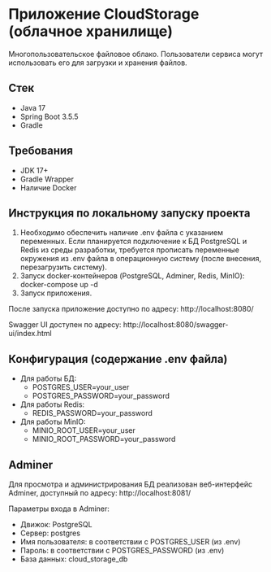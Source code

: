 # Приложение CloudStorage (облачное хранилище)

Многопользовательское файловое облако. Пользователи сервиса могут использовать его для загрузки и хранения файлов.

## Стек
- Java 17
- Spring Boot 3.5.5
- Gradle

## Требования
- JDK 17+
- Gradle Wrapper
- Наличие Docker

## Инструкция по локальному запуску проекта
1. Необходимо обеспечить наличие .env файла с указанием переменных. Если планируется подключение к БД PostgreSQL и Redis из среды разработки, требуется прописать переменные окружения из .env файла в операционную систему (после внесения, перезагрузить систему).
2. Запуск docker-контейнеров (PostgreSQL, Adminer, Redis, MinIO): docker-compose up -d
3. Запуск приложения. 

После запуска приложение доступно по адресу: http://localhost:8080/

Swagger UI доступен по адресу: http://localhost:8080/swagger-ui/index.html

## Конфигурация (содержание .env файла)
- Для работы БД:
  - POSTGRES_USER=your_user
  - POSTGRES_PASSWORD=your_password
- Для работы Redis:
  - REDIS_PASSWORD=your_password
- Для работы MinIO:
  - MINIO_ROOT_USER=your_user
  - MINIO_ROOT_PASSWORD=your_password

## Adminer
Для просмотра и администрирования БД реализован веб-интерфейс Adminer, доступный по адресу: http://localhost:8081/

Параметры входа в Adminer:
- Движок: PostgreSQL
- Сервер: postgres
- Имя пользователя: в соответствии с POSTGRES_USER (из .env)
- Пароль: в соответствии с POSTGRES_PASSWORD (из .env)
- База данных: cloud_storage_db
